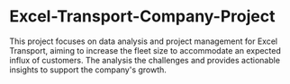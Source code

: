 # Excel-Transport-Company-Project
This project focuses on data analysis and project management for Excel Transport, aiming to increase the fleet size to accommodate an expected influx of customers. The analysis the challenges and provides actionable insights to support the company's growth.
